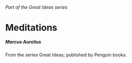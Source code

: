 ###### Part of the Great Ideas series
# Meditations
##### Marcus Aurelius
From the series Great Ideas; published by Penguin books.



